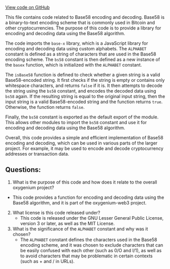 [View code on GitHub](https://github.com/oxygenium/oxygenium-web3/packages/web3/src/utils/bs58.ts)

This file contains code related to Base58 encoding and decoding. Base58 is a binary-to-text encoding scheme that is commonly used in Bitcoin and other cryptocurrencies. The purpose of this code is to provide a library for encoding and decoding data using the Base58 algorithm.

The code imports the `base-x` library, which is a JavaScript library for encoding and decoding data using custom alphabets. The `ALPHABET` constant is defined as a string of characters that are used in the Base58 encoding scheme. The `bs58` constant is then defined as a new instance of the `basex` function, which is initialized with the `ALPHABET` constant.

The `isBase58` function is defined to check whether a given string is a valid Base58-encoded string. It first checks if the string is empty or contains only whitespace characters, and returns `false` if it is. It then attempts to decode the string using the `bs58` constant, and encodes the decoded data using `bs58` again. If the resulting string is equal to the original input string, then the input string is a valid Base58-encoded string and the function returns `true`. Otherwise, the function returns `false`.

Finally, the `bs58` constant is exported as the default export of the module. This allows other modules to import the `bs58` constant and use it for encoding and decoding data using the Base58 algorithm.

Overall, this code provides a simple and efficient implementation of Base58 encoding and decoding, which can be used in various parts of the larger project. For example, it may be used to encode and decode cryptocurrency addresses or transaction data.
## Questions: 
 1. What is the purpose of this code and how does it relate to the overall oxygenium project?
   - This code provides a function for encoding and decoding data using the Base58 algorithm, and it is part of the oxygenium-web3 project.
2. What license is this code released under?
   - This code is released under the GNU Lesser General Public License, version 3 or later, as well as the MIT License.
3. What is the significance of the `ALPHABET` constant and why was it chosen?
   - The `ALPHABET` constant defines the characters used in the Base58 encoding scheme, and it was chosen to exclude characters that can be easily confused with each other (such as 0/O and l/1), as well as to avoid characters that may be problematic in certain contexts (such as + and / in URLs).